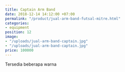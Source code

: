 ```yaml
---
title: Captain Arm Band
date: 2018-12-14 14:12:00 +07:00
permalink: "/product/jual-arm-band-futsal-mitre.html"
categories:
- equipment
position: 12
image:
- "/uploads/jual-arm-band-captain.jpg"
- "/uploads/jual-arm-band-captain.jpg"
price: 100000
---
```


Tersedia beberapa warna
